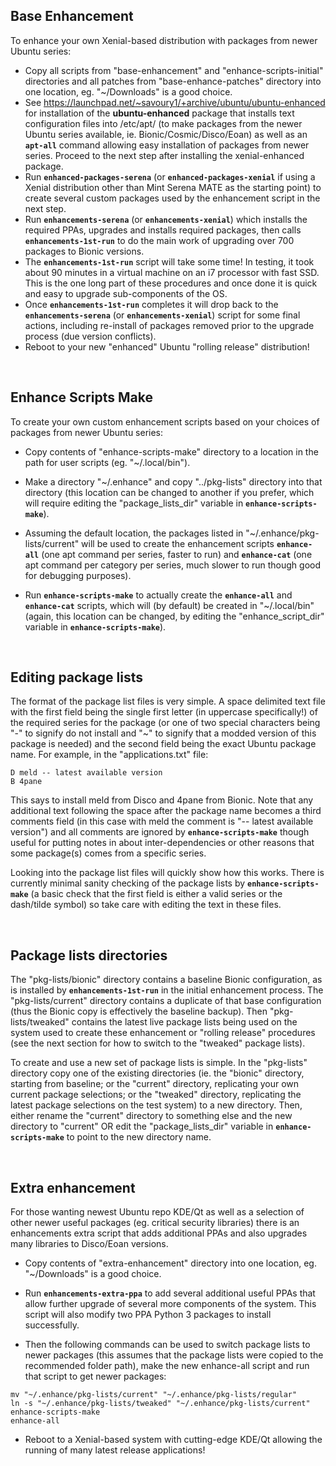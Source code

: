 ## Base Enhancement

To enhance your own Xenial-based distribution with packages from newer Ubuntu series:

* Copy all scripts from "base-enhancement" and "enhance-scripts-initial" directories and all patches from "base-enhance-patches" directory into one location, eg. "~/Downloads" is a good choice.
* See https://launchpad.net/~savoury1/+archive/ubuntu/ubuntu-enhanced for installation of the **ubuntu-enhanced** package that installs text configuration files into /etc/apt/ (to make packages from the newer Ubuntu series available, ie. Bionic/Cosmic/Disco/Eoan) as well as an **`apt-all`** command allowing easy installation of packages from newer series. Proceed to the next step after installing the xenial-enhanced package.
* Run **`enhanced-packages-serena`** (or **`enhanced-packages-xenial`** if using a Xenial distribution other than Mint Serena MATE as the starting point) to create several custom packages used by the enhancement script in the next step.
* Run **`enhancements-serena`** (or **`enhancements-xenial`**) which installs the required PPAs, upgrades and installs required packages, then calls **`enhancements-1st-run`** to do the main work of upgrading over 700 packages to Bionic versions.
* The **`enhancements-1st-run`** script will take some time! In testing, it took about 90 minutes in a virtual machine on an i7 processor with fast SSD. This is the one long part of these procedures and once done it is quick and easy to upgrade sub-components of the OS.
* Once **`enhancements-1st-run`** completes it will drop back to the **`enhancements-serena`** (or **`enhancements-xenial`**) script for some final actions, including re-install of packages removed prior to the upgrade process (due version conflicts).
* Reboot to your new "enhanced" Ubuntu "rolling release" distribution!

&nbsp;

## Enhance Scripts Make

To create your own custom enhancement scripts based on your choices of packages from newer Ubuntu series:

* Copy contents of "enhance-scripts-make" directory to a location in the path for user scripts (eg. "~/.local/bin").

* Make a directory "~/.enhance" and copy "../pkg-lists" directory into that directory (this location can be changed to another if you prefer, which will require editing the "package_lists_dir" variable in **`enhance-scripts-make`**).

* Assuming the default location, the packages listed in "~/.enhance/pkg-lists/current" will be used to create the enhancement scripts **`enhance-all`** (one apt command per series, faster to run) and **`enhance-cat`** (one apt command per category per series, much slower to run though good for debugging purposes).

* Run **`enhance-scripts-make`** to actually create the **`enhance-all`** and **`enhance-cat`** scripts, which will (by default) be created in "~/.local/bin" (again, this location can be changed, by editing the "enhance_script_dir" variable in **`enhance-scripts-make`**).

&nbsp;

## Editing package lists

The format of the package list files is very simple. A space delimited text file with the first field being the single first letter (in uppercase specifically!) of the required series for the package (or one of two special characters being "-" to signify do not install and "~" to signify that a modded version of this package is needed) and the second field being the exact Ubuntu package name. For example, in the "applications.txt" file:
```
D meld -- latest available version
B 4pane
```
This says to install meld from Disco and 4pane from Bionic. Note that any additional text following the space after the package name becomes a third comments field (in this case with meld the comment is "-- latest available version") and all comments are ignored by **`enhance-scripts-make`** though useful for putting notes in about inter-dependencies or other reasons that some package(s) comes from a specific series.

Looking into the package list files will quickly show how this works. There is currently minimal sanity checking of the package lists by **`enhance-scripts-make`** (a basic check that the first field is either a valid series or the dash/tilde symbol) so take care with editing the text in these files.

&nbsp;

## Package lists directories

The "pkg-lists/bionic" directory contains a baseline Bionic configuration, as is installed by **`enhancements-1st-run`** in the initial enhancement process. The "pkg-lists/current" directory contains a duplicate of that base configuration (thus the Bionic copy is effectively the baseline backup). Then "pkg-lists/tweaked" contains the latest live package lists being used on the system used to create these enhancement or "rolling release" procedures (see the next section for how to switch to the "tweaked" package lists).

To create and use a new set of package lists is simple. In the "pkg-lists" directory copy one of the existing directories (ie. the "bionic" directory, starting from baseline; or the "current" directory, replicating your own current package selections; or the "tweaked" directory, replicating the latest package selections on the test system) to a new directory. Then, either rename the "current" directory to something else and the new directory to "current" OR edit the "package_lists_dir" variable in **`enhance-scripts-make`** to point to the new directory name.

&nbsp;

## Extra enhancement

For those wanting newest Ubuntu repo KDE/Qt as well as a selection of other newer useful packages (eg. critical security libraries) there is an enhancements extra script that adds additional PPAs and also upgrades many libraries to Disco/Eoan versions.

* Copy contents of "extra-enhancement" directory into one location, eg. "~/Downloads" is a good choice.

* Run **`enhancements-extra-ppa`** to add several additional useful PPAs that allow further upgrade of several more components of the system. This script will also modify two PPA Python 3 packages to install successfully.

* Then the following commands can be used to switch package lists to newer packages (this assumes that the package lists were copied to the recommended folder path), make the new enhance-all script and run that script to get newer packages:

```
mv "~/.enhance/pkg-lists/current" "~/.enhance/pkg-lists/regular"
ln -s "~/.enhance/pkg-lists/tweaked" "~/.enhance/pkg-lists/current"
enhance-scripts-make
enhance-all

```
* Reboot to a Xenial-based system with cutting-edge KDE/Qt allowing the running of many latest release applications!

